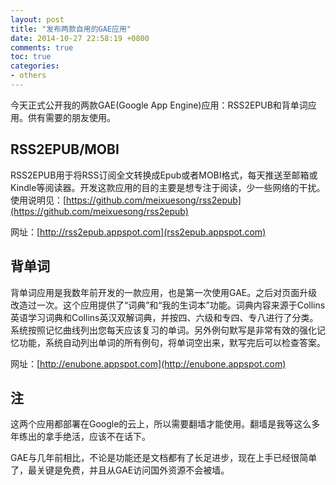 ```yaml
---
layout: post
title: "发布两款自用的GAE应用"
date: 2014-10-27 22:58:19 +0800
comments: true
toc: true
categories: 
- others
---
```

今天正式公开我的两款GAE(Google App Engine)应用：RSS2EPUB和背单词应用。供有需要的朋友使用。

<!--more-->

## RSS2EPUB/MOBI
RSS2EPUB用于将RSS订阅全文转换成Epub或者MOBI格式，每天推送至邮箱或Kindle等阅读器。开发这款应用的目的主要是想专注于阅读，少一些网络的干扰。使用说明见：[https://github.com/meixuesong/rss2epub](https://github.com/meixuesong/rss2epub)

网址：[http://rss2epub.appspot.com](rss2epub.appspot.com)

## 背单词
背单词应用是我数年前开发的一款应用，也是第一次使用GAE。之后对页面升级改造过一次。这个应用提供了“词典”和“我的生词本”功能。词典内容来源于Collins英语学习词典和Collins英汉双解词典，并按四、六级和专四、专八进行了分类。系统按照记忆曲线列出您每天应该复习的单词。另外例句默写是非常有效的强化记忆功能，系统自动列出单词的所有例句，将单词空出来，默写完后可以检查答案。

网址：[http://enubone.appspot.com](http://enubone.appspot.com)

## 注
这两个应用都部署在Google的云上，所以需要翻墙才能使用。翻墙是我等这么多年练出的拿手绝活，应该不在话下。

GAE与几年前相比，不论是功能还是文档都有了长足进步，现在上手已经很简单了，最关键是免费，并且从GAE访问国外资源不会被墙。



